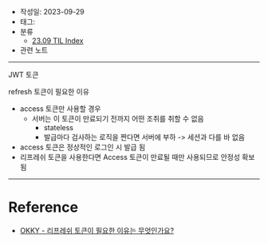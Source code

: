 - 작성일: 2023-09-29
- 태그: 
- 분류
    - [23.09 TIL Index](23.09%20TIL%20Index.md)
- 관련 노트

---

JWT 토큰 

refresh 토큰이 필요한 이유

- access 토큰만 사용할 경우
    - 서버는 이 토큰이 만료되기 전까지 어떤 조취를 취할 수 없음
        - stateless
        - 발급마다 검사하는 로직을 짠다면 서버에 부하 -> 세션과 다를 바 없음
- access 토큰은 정상적인 로그인 시 발급 됨
- 리프레쉬 토큰을 사용한다면 Access 토큰이 만료될 때만 사용되므로 안정성 확보됨

---

# Reference

- [OKKY - 리프레쉬 토큰이 필요한 이유는 무엇인가요?](https://okky.kr/questions/1007579) 